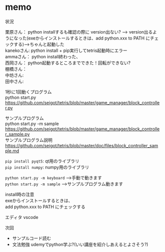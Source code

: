 # memo

状況  

栗原さん： python installするも確認の際に version出ない? --> version出るようになった(exeからインストールするときは、add python.xxx to PATH にチェックする)-->ちゃんと起動した  
kanekoさん: python install + pip実行してtetris起動時にエラー  
ammaさん： python install終わった、   
西岡さん： python起動するところまでできた！回転ができない?  
棚橋さん：   
中坊さん:  
田中さん:  

1秒に1回動くプログラム  
python start.py  
https://github.com/seigot/tetris/blob/master/game_manager/block_controller.py  

サンプルプログラム  
python start.py -m sample  
https://github.com/seigot/tetris/blob/master/game_manager/block_controller_sample.py  
サンプルプログラム説明　　
https://github.com/seigot/tetris/blob/master/doc/files/block_controller_sample.md  

`pip install pyqt5`: qt用のライブラリ  
`pip install numpy`: numpy用のライブラリ  

`python start.py -m keyboard` -->手動で動きます  
`python start.py -m sample`  -->サンプルプログラム動きます  

install時の注意  
exeからインストールするときは、  
add python.xxx to PATH にチェックする  


エディタ vscode

次回  
- サンプルコード読む  
- 文法勉強 udemyでpython学ぶ?(いい講座を紹介しあえるとよさそう?)  

